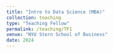 ```yaml
---
title: "Intro to Data Science (MBA)"
collection: teaching
type: "Teaching Fellow"
permalink: /teaching/TF1
venue: "NYU Stern School of Business"
date: 2024
---
```

